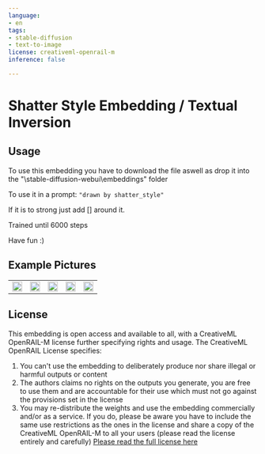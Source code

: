 ```yaml
---
language:
- en
tags:
- stable-diffusion
- text-to-image
license: creativeml-openrail-m
inference: false

---
```


# Shatter Style Embedding / Textual Inversion

## Usage
To use this embedding you have to download the file aswell as drop it into the "\stable-diffusion-webui\embeddings" folder

To use it in a prompt: ```"drawn by shatter_style"```

If it is to strong just add [] around it.

Trained until 6000 steps

Have fun :)

## Example Pictures

<table>
  <tr>
    <td><img src=https://i.imgur.com/ebXN3C2.png width=100% height=100%/></td>
    <td><img src=https://i.imgur.com/7zUtEDQ.png width=100% height=100%/></td>
    <td><img src=https://i.imgur.com/uEuKyBP.png width=100% height=100%/></td>
    <td><img src=https://i.imgur.com/qRJ5o3E.png width=100% height=100%/></td>
    <td><img src=https://i.imgur.com/FybZxbO.png width=100% height=100%/></td>
   </tr>
</table>

## License

This embedding is open access and available to all, with a CreativeML OpenRAIL-M license further specifying rights and usage.
The CreativeML OpenRAIL License specifies: 

1. You can't use the embedding to deliberately produce nor share illegal or harmful outputs or content 
2. The authors claims no rights on the outputs you generate, you are free to use them and are accountable for their use which must not go against the provisions set in the license
3. You may re-distribute the weights and use the embedding commercially and/or as a service. If you do, please be aware you have to include the same use restrictions as the ones in the license and share a copy of the CreativeML OpenRAIL-M to all your users (please read the license entirely and carefully)
[Please read the full license here](https://huggingface.co/spaces/CompVis/stable-diffusion-license)